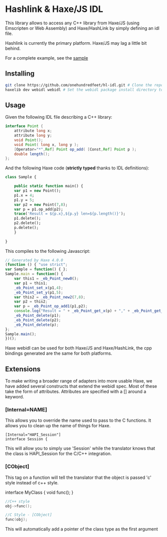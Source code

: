 # Hashlink & Haxe/JS IDL

This library allows to access any C++ library from Haxe/JS (using Emscripten or Web Assembly) and Haxe/HashLink by simply defining an idl file.

Hashlink is currently the primary platform.  Haxe/JS may lag a little bit behind.

For a complete example, see the [sample](https://github.com/onehundredfeet/hl-idl/tree/master/sample)

## Installing

```bash
git clone https://github.com/onehundredfeet/hl-idl.git # Clone the repo
haxelib dev webidl webidl # Set the webidl package install directory to the cloned repo
```

## Usage

Given the following IDL file describing a C++ library:

```java
interface Point {
    attribute long x;
    attribute long y;
    void Point();
    void Point( long x, long y );
    [Operator="*",Ref] Point op_add( [Const,Ref] Point p );
    double length();
};
```

And the following Haxe code (**strictly typed** thanks to IDL definitions):

```haxe
class Sample {

    public static function main() {
	var p1 = new Point();
	p1.x = 4;
	p1.y = 5;
	var p2 = new Point(7,8);
	var p = p1.op_add(p2);
	trace('Result = ${p.x},${p.y} len=${p.length()}');
	p1.delete();
	p2.delete();
	p.delete();
    }
	
}
```

This compiles to the following Javascript:

```js
// Generated by Haxe 4.0.0
(function () { "use strict";
var Sample = function() { };
Sample.main = function() {
    var this1 = _eb_Point_new0();
    var p1 = this1;
    _eb_Point_set_x(p1,4);
    _eb_Point_set_y(p1,5);
    var this2 = _eb_Point_new2(7,8);
    var p2 = this2;
    var p = _eb_Point_op_add1(p1,p2);
    console.log("Result = " + _eb_Point_get_x(p) + "," + _eb_Point_get_y(p) + " len=" + _eb_Point_length0(p));
    _eb_Point_delete(p1);
    _eb_Point_delete(p2);
    _eb_Point_delete(p);
};
Sample.main();
})();
```

Haxe webidl can be used for both Haxe/JS and Haxe/HashLink, the cpp bindings generated are the same for both platforms.


## Extensions
To make writing a broader range of adapters into more usable Haxe, we have added several constructs that extend the webidl spec. Most of these take the form of attributes.  Attributes are specified with a [] around a keyword.

### \[Internal=NAME\]
This allows you to override the name used to pass to the C functions.  It allows you to clean up the name of things for Haxe.

```
[Internal="HAPI_Session"]
interface Session {

```

This will allow you to simply use 'Session' while the translator knows that the class is HAPI_Session for the C/C++ integration.

### \[CObject\]
This tag on a function will tell the translator that the object is passed 'c' style instead of c++ style.

interface MyClass {
    void func();
}

```c++
//C++ style
obj->func();
```

```c
//C Style - [CObject]
func(obj);
```

This will automatically add a pointer of the class type as the first argument
